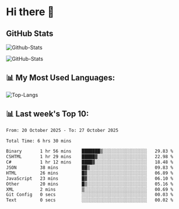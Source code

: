 # Hi there 👋

## GitHub Stats
![Github-Stats](https://github-readme-stats-sigma-five.vercel.app/api?username=ltorson&show_icons=true&theme=radical&count_private=true&show=reviews,discussions_started,discussions_answered,prs_merged,prs_merged_percentage)

![GitHub-Stats](https://github-readme-stats.vercel.app/api/wakatime?username=LeeTorson&theme=synthwave&size_weight=0.5&count_weight=0.5&title_color=36F9F6&langs_count=10&count_private=true)

## 📊 My Most Used Languages:
![Top-Langs](https://github-readme-stats-sigma-five.vercel.app/api/top-langs/?username=LTorson&layout=compact&langs_count=10)


## 📊 Last week's Top 10:
<!--START_SECTION:waka-->

```txt
From: 20 October 2025 - To: 27 October 2025

Total Time: 6 hrs 30 mins

Binary       1 hr 56 mins    ███████▒░░░░░░░░░░░░░░░░░   29.83 %
CSHTML       1 hr 29 mins    █████▓░░░░░░░░░░░░░░░░░░░   22.98 %
C#           1 hr 12 mins    ████▓░░░░░░░░░░░░░░░░░░░░   18.48 %
JSON         38 mins         ██▒░░░░░░░░░░░░░░░░░░░░░░   09.83 %
HTML         26 mins         █▓░░░░░░░░░░░░░░░░░░░░░░░   06.89 %
JavaScript   23 mins         █▓░░░░░░░░░░░░░░░░░░░░░░░   06.10 %
Other        20 mins         █▒░░░░░░░░░░░░░░░░░░░░░░░   05.16 %
XML          2 mins          ▒░░░░░░░░░░░░░░░░░░░░░░░░   00.69 %
Git Config   0 secs          ░░░░░░░░░░░░░░░░░░░░░░░░░   00.03 %
Text         0 secs          ░░░░░░░░░░░░░░░░░░░░░░░░░   00.02 %
```

<!--END_SECTION:waka-->
